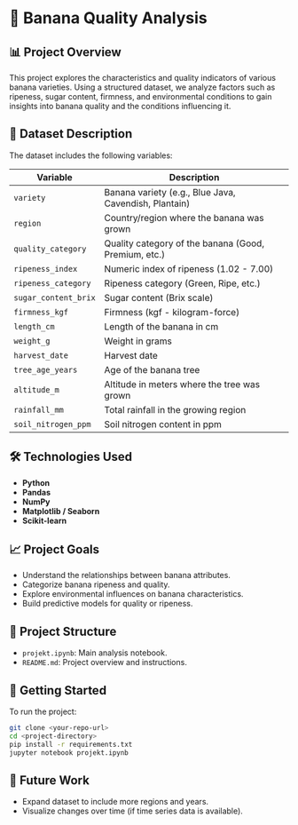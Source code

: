 # 🍌 Banana Quality Analysis

## 📊 Project Overview

This project explores the characteristics and quality indicators of various banana varieties. Using a structured dataset, we analyze factors such as ripeness, sugar content, firmness, and environmental conditions to gain insights into banana quality and the conditions influencing it.

## 📁 Dataset Description

The dataset includes the following variables:

| Variable | Description |
|----------|-------------|
| `variety` | Banana variety (e.g., Blue Java, Cavendish, Plantain) |
| `region` | Country/region where the banana was grown |
| `quality_category` | Quality category of the banana (Good, Premium, etc.) |
| `ripeness_index` | Numeric index of ripeness (1.02 - 7.00) |
| `ripeness_category` | Ripeness category (Green, Ripe, etc.) |
| `sugar_content_brix` | Sugar content (Brix scale) |
| `firmness_kgf` | Firmness (kgf - kilogram-force) |
| `length_cm` | Length of the banana in cm |
| `weight_g` | Weight in grams |
| `harvest_date` | Harvest date |
| `tree_age_years` | Age of the banana tree |
| `altitude_m` | Altitude in meters where the tree was grown |
| `rainfall_mm` | Total rainfall in the growing region |
| `soil_nitrogen_ppm` | Soil nitrogen content in ppm |

## 🛠️ Technologies Used

- **Python**
- **Pandas**
- **NumPy**
- **Matplotlib / Seaborn** 
- **Scikit-learn** 

## 📈 Project Goals

- Understand the relationships between banana attributes.
- Categorize banana ripeness and quality.
- Explore environmental influences on banana characteristics.
- Build predictive models for quality or ripeness.

## 📂 Project Structure

- `projekt.ipynb`: Main analysis notebook.
- `README.md`: Project overview and instructions.

## 🚀 Getting Started

To run the project:

```bash
git clone <your-repo-url>
cd <project-directory>
pip install -r requirements.txt
jupyter notebook projekt.ipynb
```

## 📌 Future Work

- Expand dataset to include more regions and years.
- Visualize changes over time (if time series data is available).
